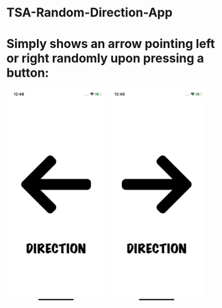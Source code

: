 # TSA-Random-Direction-App
<h1>Simply shows an arrow pointing left or right randomly upon pressing a button:</h1>
<p float="left">
  <img src="images_for_README/l_shot.png" height="500">
  <img src="images_for_README/r_shot.png" height="500">
</p>







